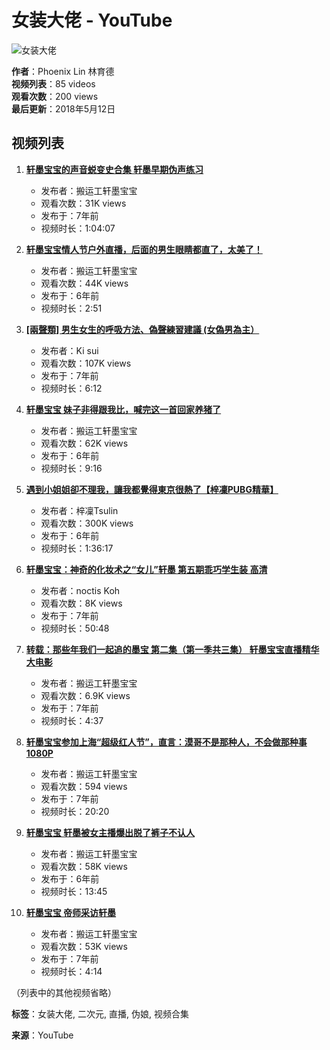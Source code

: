 # 女装大佬 - YouTube

![女装大佬](https://i.ytimg.com/vi/crhOhe4odMA/hqdefault.jpg?sqp=-oaymwEXCNACELwBSFryq4qpAwkIARUAAIhCGAE=&rs=AOn4CLBzSTizrOMKhZGeRfv0qaDDIE3CCQ)

**作者**：Phoenix Lin 林育德  
**视频列表**：85 videos  
**观看次数**：200 views  
**最后更新**：2018年5月12日  

## 视频列表

1. **[轩墨宝宝的声音蜕变史合集 轩墨早期伪声练习](https://www.youtube.com/watch?v=crhOhe4odMA&list=PLAzBTx-OQwF4fp9MrzZwBc1Fx7Na7EJd-&index=1&pp=iAQB)**  
   - 发布者：搬运工轩墨宝宝  
   - 观看次数：31K views  
   - 发布于：7年前  
   - 视频时长：1:04:07  

2. **[轩墨宝宝情人节户外直播，后面的男生眼睛都直了，太美了！](https://www.youtube.com/watch?v=-fRjLdjFVOc&list=PLAzBTx-OQwF4fp9MrzZwBc1Fx7Na7EJd-&index=2&pp=iAQB)**  
   - 发布者：搬运工轩墨宝宝  
   - 观看次数：44K views  
   - 发布于：6年前  
   - 视频时长：2:51  

3. **[[兩聲類] 男生女生的呼吸方法、偽聲練習建議 (女偽男為主）](https://www.youtube.com/watch?v=ZSgM3JbnFos&list=PLAzBTx-OQwF4fp9MrzZwBc1Fx7Na7EJd-&index=3&pp=iAQB)**  
   - 发布者：Ki sui  
   - 观看次数：107K views  
   - 发布于：7年前  
   - 视频时长：6:12  

4. **[轩墨宝宝 妹子非得跟我比，喊完这一首回家养猪了](https://www.youtube.com/watch?v=5YSKy5kCw18&list=PLAzBTx-OQwF4fp9MrzZwBc1Fx7Na7EJd-&index=4&pp=iAQB)**  
   - 发布者：搬运工轩墨宝宝  
   - 观看次数：62K views  
   - 发布于：6年前  
   - 视频时长：9:16  

5. **[遇到小姐姐卻不理我，讓我都覺得東京很熱了【梓凜PUBG精華】](https://www.youtube.com/watch?v=u2hU5C0Eijo&list=PLAzBTx-OQwF4fp9MrzZwBc1Fx7Na7EJd-&index=5&pp=iAQB)**  
   - 发布者：梓凜Tsulin  
   - 观看次数：300K views  
   - 发布于：6年前  
   - 视频时长：1:36:17  

6. **[轩墨宝宝：神奇的化妆术之“女儿”轩墨 第五期乖巧学生装 高清](https://www.youtube.com/watch?v=lwwXCqRp_Gk&list=PLAzBTx-OQwF4fp9MrzZwBc1Fx7Na7EJd-&index=6&pp=iAQB)**  
   - 发布者：noctis Koh  
   - 观看次数：8K views  
   - 发布于：7年前  
   - 视频时长：50:48  

7. **[转载：那些年我们一起追的墨宝 第二集（第一季共三集） 轩墨宝宝直播精华大电影](https://www.youtube.com/watch?v=AefdfXxHEfE&list=PLAzBTx-OQwF4fp9MrzZwBc1Fx7Na7EJd-&index=7&pp=iAQB)**  
   - 发布者：搬运工轩墨宝宝  
   - 观看次数：6.9K views  
   - 发布于：7年前  
   - 视频时长：4:37  

8. **[轩墨宝宝参加上海“超级红人节”，直言：漠哥不是那种人，不会做那种事 1080P](https://www.youtube.com/watch?v=uKJcSmU1f24&list=PLAzBTx-OQwF4fp9MrzZwBc1Fx7Na7EJd-&index=8&pp=iAQB)**  
   - 发布者：搬运工轩墨宝宝  
   - 观看次数：594 views  
   - 发布于：7年前  
   - 视频时长：20:20  

9. **[轩墨宝宝 轩墨被女主播爆出脱了裤子不认人](https://www.youtube.com/watch?v=g_IJCY-ea1I&list=PLAzBTx-OQwF4fp9MrzZwBc1Fx7Na7EJd-&index=9&pp=iAQB)**  
   - 发布者：搬运工轩墨宝宝  
   - 观看次数：58K views  
   - 发布于：6年前  
   - 视频时长：13:45  

10. **[轩墨宝宝 帝师采访轩墨](https://www.youtube.com/watch?v=1tmIBpMZKQ8&list=PLAzBTx-OQwF4fp9MrzZwBc1Fx7Na7EJd-&index=10&pp=iAQB)**  
    - 发布者：搬运工轩墨宝宝  
    - 观看次数：53K views  
    - 发布于：7年前  
    - 视频时长：4:14  

（列表中的其他视频省略）

**标签**：女装大佬, 二次元, 直播, 伪娘, 视频合集  

**来源**：YouTube
